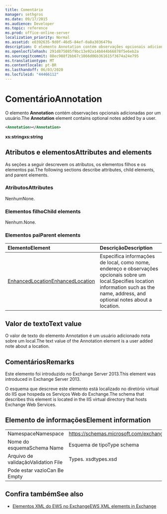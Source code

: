 ```yaml
---
title: Comentário
manager: sethgros
ms.date: 09/17/2015
ms.audience: Developer
ms.topic: reference
ms.prod: office-online-server
localization_priority: Normal
ms.assetid: e0392635-9d0f-46d5-84ef-0a8a3036479a
description: O elemento Annotation contém observações opcionais adicionadas por um usuário.
ms.openlocfilehash: 291d875085f9bc13e92a14b844b66878f5e6eb2a
ms.sourcegitcommit: 88ec988f2bb67c1866d06b361615f3674a24e795
ms.translationtype: MT
ms.contentlocale: pt-BR
ms.lasthandoff: 06/03/2020
ms.locfileid: "44466112"
---
```

# <a name="annotation"></a><span data-ttu-id="19026-103">Comentário</span><span class="sxs-lookup"><span data-stu-id="19026-103">Annotation</span></span>

<span data-ttu-id="19026-104">O elemento **Annotation** contém observações opcionais adicionadas por um usuário.</span><span class="sxs-lookup"><span data-stu-id="19026-104">The **Annotation** element contains optional notes added by a user.</span></span> 
  
```XML
<Annotation></Annotation>
```

 <span data-ttu-id="19026-105">**xs:string**</span><span class="sxs-lookup"><span data-stu-id="19026-105">**xs:string**</span></span>
## <a name="attributes-and-elements"></a><span data-ttu-id="19026-106">Atributos e elementos</span><span class="sxs-lookup"><span data-stu-id="19026-106">Attributes and elements</span></span>

<span data-ttu-id="19026-107">As seções a seguir descrevem os atributos, os elementos filhos e os elementos pai.</span><span class="sxs-lookup"><span data-stu-id="19026-107">The following sections describe attributes, child elements, and parent elements.</span></span>
  
### <a name="attributes"></a><span data-ttu-id="19026-108">Atributos</span><span class="sxs-lookup"><span data-stu-id="19026-108">Attributes</span></span>

<span data-ttu-id="19026-109">Nenhum</span><span class="sxs-lookup"><span data-stu-id="19026-109">None.</span></span>
  
### <a name="child-elements"></a><span data-ttu-id="19026-110">Elementos filho</span><span class="sxs-lookup"><span data-stu-id="19026-110">Child elements</span></span>

<span data-ttu-id="19026-111">Nenhum.</span><span class="sxs-lookup"><span data-stu-id="19026-111">None.</span></span>
  
### <a name="parent-elements"></a><span data-ttu-id="19026-112">Elementos pai</span><span class="sxs-lookup"><span data-stu-id="19026-112">Parent elements</span></span>

|<span data-ttu-id="19026-113">**Elemento**</span><span class="sxs-lookup"><span data-stu-id="19026-113">**Element**</span></span>|<span data-ttu-id="19026-114">**Descrição**</span><span class="sxs-lookup"><span data-stu-id="19026-114">**Description**</span></span>|
|:-----|:-----|
|[<span data-ttu-id="19026-115">EnhancedLocation</span><span class="sxs-lookup"><span data-stu-id="19026-115">EnhancedLocation</span></span>](enhancedlocation.md) <br/> |<span data-ttu-id="19026-116">Especifica informações de local, como nome, endereço e observações opcionais sobre um local.</span><span class="sxs-lookup"><span data-stu-id="19026-116">Specifies location information such as the name, address, and optional notes about a location.</span></span>  <br/> |
   
## <a name="text-value"></a><span data-ttu-id="19026-117">Valor de texto</span><span class="sxs-lookup"><span data-stu-id="19026-117">Text value</span></span>

<span data-ttu-id="19026-118">O valor de texto do elemento Annotation é um usuário adicionado nota sobre um local.</span><span class="sxs-lookup"><span data-stu-id="19026-118">The text value of the Annotation element is a user added note about a location.</span></span>
  
## <a name="remarks"></a><span data-ttu-id="19026-119">Comentários</span><span class="sxs-lookup"><span data-stu-id="19026-119">Remarks</span></span>

<span data-ttu-id="19026-120">Este elemento foi introduzido no Exchange Server 2013.</span><span class="sxs-lookup"><span data-stu-id="19026-120">This element was introduced in Exchange Server 2013.</span></span>
  
<span data-ttu-id="19026-121">O esquema que descreve este elemento está localizado no diretório virtual do IIS que hospeda os Serviços Web do Exchange.</span><span class="sxs-lookup"><span data-stu-id="19026-121">The schema that describes this element is located in the IIS virtual directory that hosts Exchange Web Services.</span></span>
  
## <a name="element-information"></a><span data-ttu-id="19026-122">Elemento de informações</span><span class="sxs-lookup"><span data-stu-id="19026-122">Element information</span></span>

|||
|:-----|:-----|
|<span data-ttu-id="19026-123">Namespace</span><span class="sxs-lookup"><span data-stu-id="19026-123">Namespace</span></span>  <br/> |https://schemas.microsoft.com/exchange/services/2006/types  <br/> |
|<span data-ttu-id="19026-124">Nome do esquema</span><span class="sxs-lookup"><span data-stu-id="19026-124">Schema Name</span></span>  <br/> |<span data-ttu-id="19026-125">Esquema de tipo</span><span class="sxs-lookup"><span data-stu-id="19026-125">Type schema</span></span>  <br/> |
|<span data-ttu-id="19026-126">Arquivo de validação</span><span class="sxs-lookup"><span data-stu-id="19026-126">Validation File</span></span>  <br/> |<span data-ttu-id="19026-127">Types. xsd</span><span class="sxs-lookup"><span data-stu-id="19026-127">types.xsd</span></span>  <br/> |
|<span data-ttu-id="19026-128">Pode estar vazio</span><span class="sxs-lookup"><span data-stu-id="19026-128">Can Be Empty</span></span>  <br/> ||
   
## <a name="see-also"></a><span data-ttu-id="19026-129">Confira também</span><span class="sxs-lookup"><span data-stu-id="19026-129">See also</span></span>

- [<span data-ttu-id="19026-130">Elementos XML do EWS no Exchange</span><span class="sxs-lookup"><span data-stu-id="19026-130">EWS XML elements in Exchange</span></span>](ews-xml-elements-in-exchange.md)

